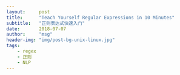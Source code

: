 ```yaml
---
layout:     post
title:      "Teach Yourself Regular Expressions in 10 Minutes"
subtitle:   "正则表达式快速入门"
date:       2018-07-07
author:     "msg"
header-img: "img/post-bg-unix-linux.jpg"
tags:
    - regex
    - 正则
    - NLP
---
```


<script src="//cdn.bootcss.com/mathjax/2.7.0/MathJax.js?config=TeX-AMS-MML_HTMLorMML"></script>
<link rel="dns-prefetch" href="//cdn.mathjax.org" />
